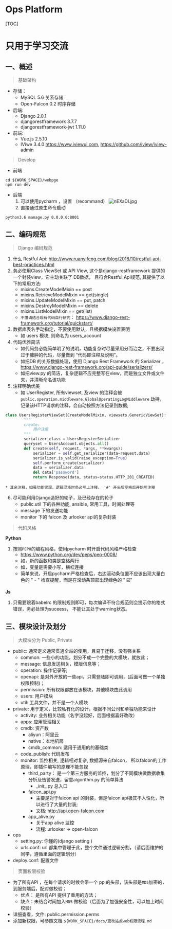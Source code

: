 # Ops Platform
[TOC]
# 只用于学习交流

## 一、概述
> 基础架构

* 存储：
    * MySQL 5.6   关系存储
    * Open-Falcon 0.2  时序存储
* 后端:
    * Django 2.0.1
    * djangorestframework 3.7.7
    * djangorestframework-jwt 1.11.0
* 前端:
    * Vue.js 2.5.10
    * IViwe 3.4.0   https://www.iviewui.com, https://github.com/iview/iview-admin


> Develop

* 前端
```
cd ${WORK_SPACE}/webpge
npm run dev
```
* 后端
    1. 可以使用pycharm ，设置 （recommand）
    ![nEXaDI.jpg](https://s2.ax1x.com/2019/09/04/nEXaDI.jpg)
    2. 直接通过原生命令启动

```
python3.6 manage.py 0.0.0.0:8001
```


## 二、编码规范

> Django 编码规范

1. 什么 Restful Api: http://www.ruanyifeng.com/blog/2018/10/restful-api-best-practices.html
2. 务必使用Class ViewSet 或 API View, 这个是django-restframework 提供的一个封装view，它主动关联了 DB数据， 且符合Restful Api规范, 其提供了以下的常用方法:
   * mixins.CreateModelMixin  == post 
   * mixins.RetrieveModelMixin ==  get(single)
   * mixins.UpdateModelMixin  == put, patch
   * mixins.DestroyModelMixin == delete
   * mixins.ListModelMixin == get(list) 
   * `不懂请结合现有代码自行研究`： https://www.django-rest-framework.org/tutorial/quickstart/ 
3. 数据库表名手动指定，不要使用默认，且根据模块设置表明
    * 如 users 模块, 则命名为 users_account
4. 代码优雅简洁
    * 如代码务必能简单明了的说明，功能复杂时尽量采用分而治之，不要出现过于臃肿的代码，尽量做到 “代码即注释及说明”。
    * 如把DB 的关系数据处理，使用 Django Rest Framework 的 Serializer ，https://www.django-rest-framework.org/api-guide/serializers/
    * 如把view.py 的简洁，复杂逻辑不应完整写在view，而是独立文件或文件夹，并清晰命名该功能
5. 注释明确优美
    * 如 UserRegister, 所有viewset, 及view 的注释会被 `public.operation.middleware.GlobalOperatingLogMiddleware` 劫持，记录该HTTP请求的注释，会自动按照方法记录到数据;
```python
class UsersRegisterViewSet(CreateModelMixin, viewsets.GenericViewSet):
        """
        create:
            用户注册
        """
        serializer_class = UsersRegisterSerializer
        queryset = UsersAccount.objects.all()
        def create(self, request, *args, **kwargs):
            serializer = self.get_serializer(data=request.data)
            serializer.is_valid(raise_exception=True)
            self.perform_create(serializer)
            data = serializer.data
            del data['password']
            return Response(data, status=status.HTTP_201_CREATED)
 ```
    * 其余注释，如虽功能实现，逻辑混沌时务必写上注释， '#' 开头后空格后开始写注释
6. 尽可能利用Django造好的轮子，及已经存在的轮子
    * public.util 下的各种功能, ansible, 常用工具，时间处理等
    * message 下的发送功能
    * monitor 下的 falcon 及 urlooker api的复杂封装

> 代码风格

**Python**
1. 按照`PEP8`的编程风格，使用pycharm 时开启代码风格严格检查
    * https://www.python.org/dev/peps/pep-0008/
    * 如，新的函数和类是空格两行
    * 如，变量是需要小写，横杠连接
    * 简单来说，开启pycharm严格检查后，右边滚动条位置不应该出现大量白色的 " - " 检查提醒，而是在滚动条顶部出现绿色的 " ☑️"

**Js**
1. 只需要跟着babelrc 的限制规则即可，每次编译不符合规范则会提示你的格式错误，务必处理为suceess， 不能让其处于warning状态。

## 三、模块设计及划分
> 大模块分为 Public, Private

* public:  通常定义通常贯通全站的使用，且易于迁移，没有强关系
    * common: 一些小的功能，划分不成一个完整的大模块，就放此；
    * message: 信息发送相关，模版信息等；
    * operation: 操作记录等;
    * openapi: 是对外开放的一些api，只需登陆即可调用，(后面可做一个单独权限控制)；
    * permission: 所有权限都放在该模块，其他模块由此调用
    * users: 用户模块
    * util: 工具文件，并不是一个人模块
* private: 用于定义，比较私有化的设计，根据不同公司和单独功能来设计
    * activity: 业务相关功能（名字没起好，后面根据喜好改改）
    * apps: 应用管理相关
    * cmdb: 资产数
        * aliyun：阿里云
        * native：本地机房
        * cmdb_common:  适用于通用的的基础类
    * code_publish: 代码发布
    * monitor: 监控相关, 逻辑相对复杂, 数据源来自falcon， 所以falcon的工作原理，即插件编写的原理不能忽视
        * third_party： 是一个第三方服务的监控，划分了不同模块做数据收集分析及告警发送，留意algorithm.py 的简单算法
            * \__init__.py 总入口
        * falcon_api.py
            * 主要是对于falcon api 的封装，但是falcon api极其不人性化，所以进行了大量的封装;
            * 文档: http://api.open-falcon.com
        * app_alive.py
            * 关于app alive 监控
            * 流程: urlooker -> open-falcon
* ops
    * setting.py: 你懂的(django setting )
    * urls.conf: url 都集中管理于此，整个文件通过逻辑分割，（请后面维护的同学，遵循里面的逻辑划分）
* deploy.conf: 配置文件

> 页面权限校验

* 为了所有API ，在每个请求的时候会带一个 pp 的头部，该头部是`MD5`加密的，到服务端后，配对做校验；
    * 优点： 是所有API 提供了重用的方法；
    * 缺点：未结合时间加入`MD5` 做校验（后面为了加强安全性，可以加上时间校验）
 * 详细查看，文件: public.permission.perms
* 添加新权限，可参照文档 `${WORK_SPACE}/docs/更改站点web权限流程.md`






